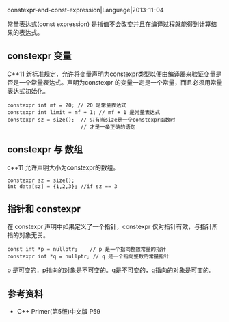 constexpr-and-const-expression|Language|2013-11-04

常量表达式(const expression) 是指值不会改变并且在编译过程就能得到计算结果的表达式。

## constexpr 变量 ##

C++11 新标准规定，允许将变量声明为constexpr类型以便由编译器来验证变量是否是一个常量表达式。声明为constexpr 的变量一定是一个常量，而且必须用常量表达式初始化。

    constexpr int mf = 20; // 20 是常量表达式
    constexpr int limit = mf + 1; // mf + 1 是常量表达式
    constexpr sz = size();  // 只有当size是一个constexpr函数时
                            // 才是一条正确的语句

## constexpr 与 数组 ##
c++11 允许声明大小为constexpr的数组。
    
    constexpr sz = size();
    int data[sz] = {1,2,3}; //if sz == 3

## 指针和 constexpr ##

在 constexpr 声明中如果定义了一个指针，constexpr 仅对指针有效，与指针所指的对象无关。

    const int *p = nullptr;    // p 是一个指向整数常量的指针
    constexpr int *q = nullptr; // q 是一个指向整数的常量指针

p 是可变的，p指向的对象是不可变的。q是不可变的，q指向的对象是可变的。

## 参考资料 ##

+ C++ Primer(第5版)中文版 P59

